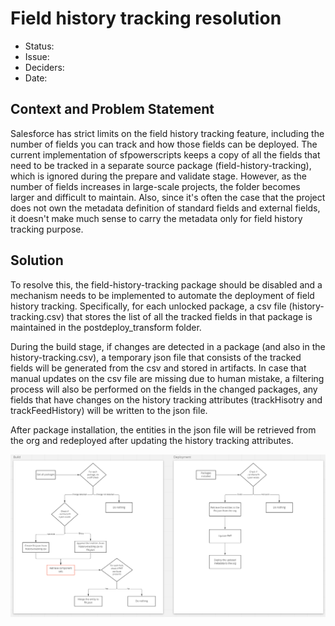 # Field history tracking resolution

* Status: <!-- optional -->
* Issue: <!-- optional -->
* Deciders: <!-- optional -->
* Date:  <!-- optional -->


## Context and Problem Statement

Salesforce has strict limits on the field history tracking feature, including the number of fields you can track and how those fields can be deployed. The current implementation of sfpowerscripts keeps a copy of all the fields that need to be tracked in a separate source package (field-history-tracking), which is ignored during the prepare and validate stage. However, as the number of fields increases in large-scale projects, the folder becomes larger and difficult to maintain. Also, since it's often the case that the project does not own the metadata definition of standard fields and external fields, it doesn't make much sense to carry the metadata only for field history tracking purpose.


## Solution

To resolve this, the field-history-tracking package should be disabled and a mechanism needs to be implemented to automate the deployment of field history tracking. Specifically, for each unlocked package, a csv file (history-tracking.csv) that stores the list of all the tracked fields in that package is maintained in the postdeploy_transform folder.

During the build stage, if changes are detected in a package (and also in the history-tracking.csv), a temporary json file that consists of the tracked fields will be generated from the csv and stored in artifacts. In case that manual updates on the csv file are missing due to human mistake, a filtering process will also be performed on the fields in the changed packages, any fields that have changes on the history tracking attributes (trackHisotry and trackFeedHistory) will be written to the json file.

After package installation, the entities in the json file will be retrieved from the org and redeployed after updating the history tracking attributes.

![image](./006-field-history-tracking-resolution.png)

